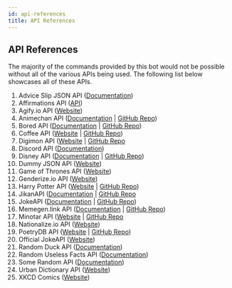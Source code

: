 ```yaml
---
id: api-references
title: API References
---
```


## API References

The majority of the commands provided by this bot would not be possible without all of the various APIs being used. The following list below showcases all of these APIs.

1. Advice Slip JSON API ([Documentation](https://api.adviceslip.com/))
2. Affirmations API ([API](https://www.affirmations.dev/))
3. Agify.io API ([Website](https://agify.io/))
4. Animechan API ([Documentation](https://animechan.xyz/docs) | [GitHub Repo](https://github.com/rocktimsaikia/anime-chan))
5. Bored API ([Documentation](https://www.boredapi.com/documentation) | [GitHub Repo](https://github.com/drewthoennes/Bored-API))
6. Coffee API ([Website](https://coffee.alexflipnote.dev/) | [GitHub Repo](https://github.com/AlexFlipnote/CoffeeAPI))
7. Digimon API ([Website](https://digimon-api.vercel.app/) | [GitHub Repo](https://github.com/heyshadowsmith/digimon-api)
8. Discord API ([Documentation](https://discord.com/developers/docs/intro))
9. Disney API ([Documentation](https://disneyapi.dev/docs/) | [GitHub Repo](https://github.com/ManuCastrillonM/disney-api))
10. Dummy JSON API ([Website](https://dummyjson.com/))
11. Game of Thrones API ([Website](https://thronesapi.com/))
12. Genderize.io API ([Website](https://genderize.io/))
13. Harry Potter API ([Website](https://hp-api.onrender.com/) | [GitHub Repo](https://github.com/KostaSav/hp-api))
14. JikanAPI ([Documentation](https://docs.api.jikan.moe/) | [GitHub Repo](https://github.com/jikan-me/jikan-rest)
15. JokeAPI ([Documentation](https://v2.jokeapi.dev/) | [GitHub Repo](https://github.com/Sv443/JokeAPI))
16. Memegen.link API ([Documentation](https://memegen.link/) | [GitHub Repo](https://github.com/jacebrowning/memegen))
17. Minotar API ([Website](https://minotar.net/) | [GitHub Repo](https://github.com/minotar/imgd)
18. Nationalize.io API ([Website](https://nationalize.io))
19. PoetryDB API ([Website](https://poetrydb.org/index.html) | [GitHub Repo](https://github.com/thundercomb/poetrydb))
20. Official JokeAPI ([Website](https://official-joke-api.appspot.com/))
21. Random Duck API ([Documentation](https://random-d.uk/api))
22. Random Useless Facts API ([Documentation](https://uselessfacts.jsph.pl/))
23. Some Random API ([Documentation](https://some-random-api.com/docs/welcome/introduction))
24. Urban Dictionary API ([Website](https://www.urbandictionary.com/))
25. XKCD Comics ([Website](https://xkcd.com/))
